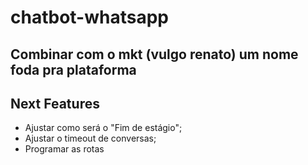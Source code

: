 # chatbot-whatsapp
## Combinar com o mkt (vulgo renato) um nome foda pra plataforma



## Next Features

- Ajustar como será o "Fim de estágio";
- Ajustar o timeout de conversas;
- Programar as rotas